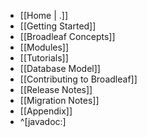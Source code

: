 - [[Home | .]]
- [[Getting Started]]
- [[Broadleaf Concepts]]
- [[Modules]]
- [[Tutorials]]
- [[Database Model]]
- [[Contributing to Broadleaf]]
- [[Release Notes]]
- [[Migration Notes]]
- [[Appendix]]
- ^[javadoc:] 
